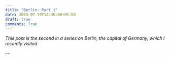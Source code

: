```yaml
---
title: "Berlin: Part 1"
date: 2023-07-19T14:30:00+01:00
draft: true
comments: True
---
```


*This post is the second in a series on Berlin, the capital of Germany, which I recently visited*

--